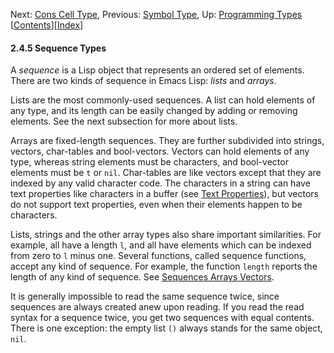 <!-- This is the GNU Emacs Lisp Reference Manual
corresponding to Emacs version 27.2.

Copyright (C) 1990-1996, 1998-2021 Free Software Foundation,
Inc.

Permission is granted to copy, distribute and/or modify this document
under the terms of the GNU Free Documentation License, Version 1.3 or
any later version published by the Free Software Foundation; with the
Invariant Sections being "GNU General Public License," with the
Front-Cover Texts being "A GNU Manual," and with the Back-Cover
Texts as in (a) below.  A copy of the license is included in the
section entitled "GNU Free Documentation License."

(a) The FSF's Back-Cover Text is: "You have the freedom to copy and
modify this GNU manual.  Buying copies from the FSF supports it in
developing GNU and promoting software freedom." -->

<!-- Created by GNU Texinfo 6.7, http://www.gnu.org/software/texinfo/ -->

Next: [Cons Cell Type](Cons-Cell-Type.html), Previous: [Symbol Type](Symbol-Type.html), Up: [Programming Types](Programming-Types.html)   \[[Contents](index.html#SEC_Contents "Table of contents")]\[[Index](Index.html "Index")]

#### 2.4.5 Sequence Types

A *sequence* is a Lisp object that represents an ordered set of elements. There are two kinds of sequence in Emacs Lisp: *lists* and *arrays*.

Lists are the most commonly-used sequences. A list can hold elements of any type, and its length can be easily changed by adding or removing elements. See the next subsection for more about lists.

Arrays are fixed-length sequences. They are further subdivided into strings, vectors, char-tables and bool-vectors. Vectors can hold elements of any type, whereas string elements must be characters, and bool-vector elements must be `t` or `nil`. Char-tables are like vectors except that they are indexed by any valid character code. The characters in a string can have text properties like characters in a buffer (see [Text Properties](Text-Properties.html)), but vectors do not support text properties, even when their elements happen to be characters.

Lists, strings and the other array types also share important similarities. For example, all have a length `l`, and all have elements which can be indexed from zero to `l` minus one. Several functions, called sequence functions, accept any kind of sequence. For example, the function `length` reports the length of any kind of sequence. See [Sequences Arrays Vectors](Sequences-Arrays-Vectors.html).

It is generally impossible to read the same sequence twice, since sequences are always created anew upon reading. If you read the read syntax for a sequence twice, you get two sequences with equal contents. There is one exception: the empty list `()` always stands for the same object, `nil`.
